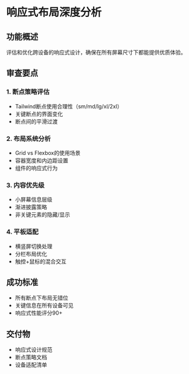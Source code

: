 # 响应式布局深度分析

## 功能概述
评估和优化跨设备的响应式设计，确保在所有屏幕尺寸下都能提供优质体验。

## 审查要点

### 1. 断点策略评估
- Tailwind断点使用合理性（sm/md/lg/xl/2xl）
- 关键断点的界面变化
- 断点间的平滑过渡

### 2. 布局系统分析
- Grid vs Flexbox的使用场景
- 容器宽度和内边距设置
- 组件的响应式行为

### 3. 内容优先级
- 小屏幕信息层级
- 渐进披露策略
- 非关键元素的隐藏/显示

### 4. 平板适配
- 横竖屏切换处理
- 分栏布局优化
- 触控+鼠标的混合交互

## 成功标准
- 所有断点下布局无错位
- 关键信息在所有设备可见
- 响应式性能评分90+

## 交付物
- 响应式设计规范
- 断点策略文档
- 设备适配清单